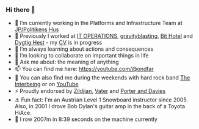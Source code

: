 ### Hi there 👋

- 🔭 I’m currently working in the Platforms and Infrastructure Team at [JP/Politikens Hus](https://jppol.dk) 
- 🐎 Previously I worked at [IT OPERATIONS](https://itoperations.dk), [gravityblasting](https://gravityblasting.com), [Bit Hotel](https://bithotel.net) and [Dygtig Hest](https://dygtighest.dk) - my [CV](https://github.com/Kristoffer/Kristoffer/blob/main/CV.md) is in progress
- 🌱 I’m always learning about actions and consequences
- 👯 I’m looking to collaborate on important things in life
- 💬 Ask me about: the meaning of anything
- 📫 You can find me here: https://youtube.com/@ondfar 
- 🥁 You can also find me during the weekends with hard rock band [The Interbeing](https://theinterbeing.com) or on [YouTube](https://www.youtube.com/user/THEINTERBEING)
- ⚡ Proudly endorsed by [Zildjian](https://zildjian.com), [Vater](https://www.vater.com) and [Porter and Davies](https://www.porteranddavies.co.uk)
- ⚓️ Fun fact: I'm an Austrian Level 1 Snowboard instructor since 2005. Also, in 2001 I drove Bob Dylan's guitar amp in the back of a Toyota HiAce.
- 🛶 I row 2007m in 8:39 seconds on the machine currently 
